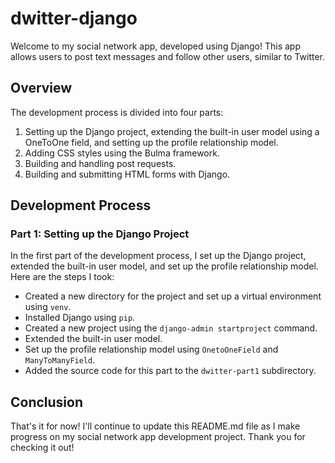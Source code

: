 # dwitter-django

Welcome to my social network app, developed using Django! This app allows users to post text messages and follow other users, similar to Twitter.

## Overview

The development process is divided into four parts:

1. Setting up the Django project, extending the built-in user model using a OneToOne field, and setting up the profile relationship model.
2. Adding CSS styles using the Bulma framework.
3. Building and handling post requests.
4. Building and submitting HTML forms with Django.

## Development Process

### Part 1: Setting up the Django Project

In the first part of the development process, I set up the Django project, extended the built-in user model, and set up the profile relationship model. Here are the steps I took:

- Created a new directory for the project and set up a virtual environment using `venv`.
- Installed Django using `pip`.
- Created a new project using the `django-admin startproject` command.
- Extended the built-in user model.
- Set up the profile relationship model using `OnetoOneField` and `ManyToManyField`.
- Added the source code for this part to the `dwitter-part1` subdirectory.

## Conclusion

That's it for now! I'll continue to update this README.md file as I make progress on my social network app development project. Thank you for checking it out!
